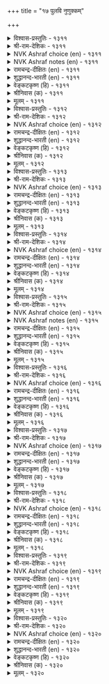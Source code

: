 +++
title = "१७ पुलवि नुणुक्कम्"

+++


<details><summary>विश्वास-प्रस्तुतिः - १३११</summary>

पॆण्णियलार् ऎल्लारुम् कण्णिऩ् पॊदुउण्बर्
नण्णेऩ् परत्तनिऩ् मार्बु। १३११
</details>

<details><summary>श्री-राम-देशिकः - १३११</summary>

त्वद्वक्षः सकलस्त्रीभिः स्वनेत्राभ्यां यथेच्छया ।  
यतो दृष्ट्वाऽनुभूतं तत्, नाहं भोक्तुं वृणे प्रिये ! ॥ १३११॥
</details>

<details><summary>NVK Ashraf choice (en) - १३११</summary>

१३११
I won't clasp your broad chest,
A common dish for all women's eyes to gorge! *
(P.S. Sundaram)
</details>

<details><summary>NVK Ashraf notes (en) - १३११</summary>

१३११. (K.R. Srinivasa Iyengar)’s translation, though not literal, would explain this scenario: "All women graze on your breast, O false one! I reject your advances"
</details>

<details><summary>रामचन्द्र-दीक्षितः (en) - १३११</summary>

1311 peṇiyalār ellārum kaṇṇiṉ potuuṇpar  
naṇṇēṉ parattaniṉ mārpu.

1311\. You yielded yourself to all sorts of women to look at you with their eyes. Therefore I shall not approach your breast.  
</details>

<details><summary>शुद्धानन्द-भारती (en) - १३११</summary>

1\. பெண்ணியலார் எல்லோரும் கண்ணின் பொதுஉண்பர்  
நண்ணேன் பரந்தநின் மார்பு.  
I shrink to clasp you bosom lewd  
To the gaze of all ladies exposed.        1311  
</details>

<details><summary>वेङ्कटकृष्ण (हि) - १३११</summary>

1311
सभी स्त्रियाँ सम भाव से, करतीं दृग से भोग ।  
रे विट् तेरे वक्ष से, मैं न करूँ संयोग ॥
</details>

<details><summary>श्रीनिवास (क) - १३११</summary>

1311. परस्त्री सङ्गाभिलाषिये! हॆण्तनवुळ्ळवरॆल्ल निन्नन्नु बहिरङ्गवागि तम्म कण्णुगळिन्द भोगिसुवरु. अद्दरिन्द
नानु निन्नदॆयन्नु सेरलारॆ!

</details>

<details><summary>मूलम् - १३११</summary>

पॆण्णियलार् ऎल्लारुम् कण्णिऩ् पॊदुउण्बर्
नण्णेऩ् परत्तनिऩ् मार्बु। १३११
</details>

<details><summary>विश्वास-प्रस्तुतिः - १३१२</summary>

ऊडि इरुन्देमात् तुम्मिऩार् याम्दम्मै
नीडुवाऴ् कॆऩ्पाक् कऱिन्दु। १३१२
</details>

<details><summary>श्री-राम-देशिकः - १३१२</summary>

दीर्घायुष्मानिति वचः क्षुतादौ कथ्यते जनैः ।  
श्रोतुमाशीर्वचो मत्तः प्रियः क्षुतमथाऽकरोत् ॥ १३१२॥
</details>

<details><summary>NVK Ashraf choice (en) - १३१२</summary>

१३१२
When I sulked, he sneezed: hoping
I would forget and say "Bless you".
(P.S. Sundaram)
</details>

<details><summary>रामचन्द्र-दीक्षितः (en) - १३१२</summary>

1312 ūṭi iruntēmāt tummiṉār yāmtammai  
nīṭuvāḻ keṉpākku aṟintu.

1312\. When I sat away from him, he sneezed knowing that I would bless him, saying "May you live long.”  
</details>

<details><summary>शुद्धानन्द-भारती (en) - १३१२</summary>

2\. ஊடி யிருந்தேமாத் தும்மினார் யாம்தம்மை  
நீடுவாழ் கென்பாக்கு அறிந்து.  
He sneezed while we went on sulking  
Expecting me to say "live long".        1312  
</details>

<details><summary>वेङ्कटकृष्ण (हि) - १३१२</summary>

1312
हम बैठी थीं मान कर, छींक गये तब नाथ ।  
यों विचार ‘चिर जीव’ कह, हम कर लेंगी बात ॥
</details>

<details><summary>श्रीनिवास (क) - १३१२</summary>

1312. नानु प्रियनॊन्दिगॆ कोपदिन्द मुनिसिकॊण्डिरुवाग, नानु अवरन्नु निडुगाल बाळलि ऎन्दु बायि
तॆरॆदु हेळुवनॆन्दु बगॆदु अवरु (गट्टियागि) नीनिदरु.

</details>

<details><summary>मूलम् - १३१२</summary>

ऊडि इरुन्देमात् तुम्मिऩार् याम्दम्मै
नीडुवाऴ् कॆऩ्पाक् कऱिन्दु। १३१२
</details>

<details><summary>विश्वास-प्रस्तुतिः - १३१३</summary>

कोट्टुप् पूच् चूडिऩुम् कायुम् ऒरुत्तियैक्
काट्टिय सूडिऩीर् ऎऩ्ऱु। १३१३
</details>

<details><summary>श्री-राम-देशिकः - १३१३</summary>

''प्रदर्शनार्थमन्यासां त्वयैतन्मण्डनं कृतम्'' ।  
इति मालाभूषिताङ्ग प्रियं दृष्ट्वा चुकोप सा ॥ १३१३॥
</details>

<details><summary>NVK Ashraf choice (en) - १३१३</summary>

१३१३
If I wear a wreath, she cries enraged:
"For which woman's sake is this?" *
(P.S. Sundaram)
</details>

<details><summary>रामचन्द्र-दीक्षितः (en) - १३१३</summary>

1313 kōṭṭuppūc cūṭiṉum kāyum oruttiyaik  
kāṭṭiya cūṭiṉīr eṉṟu.

1313\. Even if I put on a garland of hill-flowers, my sweetheart will say “You wore this to please some mistress of yours.”  
</details>

<details><summary>शुद्धानन्द-भारती (en) - १३१३</summary>

3\. கோட்டுப்பூச் சூடினும் காயும் ஒருத்தியைக்  
காட்டிய சூடினீர் என்று.  
"For which lady?" she widely cries  
While I adorn myself with flowers.        1313  
</details>

<details><summary>वेङ्कटकृष्ण (हि) - १३१३</summary>

1313
धरूँ डाल का फूल तो, यों होती नाराज़ ।  
दर्शनार्थ औ’ नारि से, करते हैं यह साज ॥
</details>

<details><summary>श्रीनिवास (क) - १३१३</summary>

1313. कॊम्बॆगळल्लि अरळिद हूगळन्नु बयसि मुडिदुकॊण्डरू, "नीवुनिम्म अलङ्कारवन्नु यारॊब्बळिगो
तोरिसलु मुडिदुकॊण्डिरि" ऎन्दु कोपिसिकॊळ्ळुवळु.

</details>

<details><summary>मूलम् - १३१३</summary>

कोट्टुप् पूच् चूडिऩुम् कायुम् ऒरुत्तियैक्
काट्टिय सूडिऩीर् ऎऩ्ऱु। १३१३
</details>

<details><summary>विश्वास-प्रस्तुतिः - १३१४</summary>

यारिऩुम् कादलम् ऎऩ्ऱेऩा ऊडिऩाळ्
यारिऩुम् यारिऩुम् ऎऩ्ऱु। १३१४
</details>

<details><summary>श्री-राम-देशिकः - १३१४</summary>

''सर्वस्मादप्यहं प्रीतिविशेषं त्वयि च न्यधाम्'' ।  
इति प्रियवचः श्रुत्वा का वाऽन्येति चुकोप सा ॥ १३१४॥
</details>

<details><summary>NVK Ashraf choice (en) - १३१४</summary>

१३१४
If I say "I love you more than any one",
She frowned asking, "Than whom, than whom?" *
(K. Krishnaswamy & Vijaya Ramkumar)
</details>

<details><summary>रामचन्द्र-दीक्षितः (en) - १३१४</summary>

1314 yāriṉum kātalam eṉṟēṉā ūṭiṉāḷ  
yāriṉum yāriṉum eṉṟu.

1314\. When I said my beloved was greater than anybody else, she grew angry and repeatedly asked me “Greater than whom?”  
</details>

<details><summary>शुद्धानन्द-भारती (en) - १३१४</summary>

4\. யாரினும் காதலம் என்றேனா ஊடினாள்  
யாரினும் யாரினும் என்று.  
"I love you more than all" I said  
"Than whom, than whom?" she sulked and chid.        1314  
</details>

<details><summary>वेङ्कटकृष्ण (हि) - १३१४</summary>

1314
‘सब से बढ़’, मैंने कहा, ‘हम करते हैं प्यार’ ।  
‘किस किस से’ कहती हुई, लगी रुठने यार ॥
</details>

<details><summary>श्रीनिवास (क) - १३१४</summary>

1314. बेरॆ यारिगिन्तलू निन्नन्ने हॆच्चागि प्रीतिसुत्तेनॆ ऎन्दु नानु हेळुवाग "यारिगिन्त? यारिगिन्त?"
ऎन्दु मुनिसिकॊण्डळु.

</details>

<details><summary>मूलम् - १३१४</summary>

यारिऩुम् कादलम् ऎऩ्ऱेऩा ऊडिऩाळ्
यारिऩुम् यारिऩुम् ऎऩ्ऱु। १३१४
</details>

<details><summary>विश्वास-प्रस्तुतिः - १३१५</summary>

इम्मैप् पिऱप्पिल् पिरियलम् ऎऩ्ऱेऩाक्
कण्निऱै नीर्गॊण् डऩळ्। १३१५
</details>

<details><summary>श्री-राम-देशिकः - १३१५</summary>

''इह जन्मनि विश्लेषो न स्यादि'' त्यवदं प्रियाम् ।  
''भाविजन्मनि विश्लेषो भवेद्वे''त्यरुदत् प्रिया ॥ १३१५॥
</details>

<details><summary>NVK Ashraf choice (en) - १३१५</summary>

१३१५
The moment I said we won’t part in this life,
Her eyes were filled with tears.
(S.M. Diaz)
</details>

<details><summary>NVK Ashraf notes (en) - १३१५</summary>

१३१५. …॥ thinking of next birth
</details>

<details><summary>रामचन्द्र-दीक्षितः (en) - १३१५</summary>

1315 immaip piṟappil piriyalam eṉṟēṉāk  
kaṇniṟai nīrkoṇ ṭaṉaḷ.

1315\. When I said “We shall not separate in this life”, her eyes were full of tears meaning that I would separate from her in the next life.  
</details>

<details><summary>शुद्धानन्द-भारती (en) - १३१५</summary>

5\. இம்மைப் பிறப்பில் பிரியலம் என்றேனாக்  
கண்ணிறை நீர்கொண் டனள்.  
"In this life we won't part" I told  
Her eyes at once with tears were filled.        1315  
</details>

<details><summary>वेङ्कटकृष्ण (हि) - १३१५</summary>

1315
यों कहने पर- हम नहीं, ‘बिछुड़ेंगे इस जन्म’ ।  
भर लायी दृग, सोच यह, क्या हो अगले जन्म ॥
</details>

<details><summary>श्रीनिवास (क) - १३१५</summary>

1315. ई जन्मदल्लि नानु निन्नन्नु अगलुवुदिल्ल ऎन्दु नानु हेळिदाग अवळु कण्णु तुम्ब नीरु तन्दुकॊण्डळु.
(मरु जन्मदल्लि अगलिकॆ बरुवुदॆन्दु नॆनॆदु कण्णल्लि नीरु तन्दुकॊण्डळु)

</details>

<details><summary>मूलम् - १३१५</summary>

इम्मैप् पिऱप्पिल् पिरियलम् ऎऩ्ऱेऩाक्
कण्निऱै नीर्गॊण् डऩळ्। १३१५
</details>

<details><summary>विश्वास-प्रस्तुतिः - १३१६</summary>

उळ्ळिऩेऩ् ऎऩ्ऱेऩ्मऱ् ऱॆऩ्मऱन्दीर् ऎऩ्ऱॆऩ्ऩैप्
पुल्लाळ् पुलत्तक् कऩळ्। १३१६
</details>

<details><summary>श्री-राम-देशिकः - १३१६</summary>

''त्वं मया तु स्मृते'' त्युक्त, ''विस्मृतस्य हि संस्मृतिः ।  
तेन मां विस्मृतोऽसि त्वम्''इति तत्याज मां प्रिया ॥ १३१६॥
</details>

<details><summary>NVK Ashraf choice (en) - १३१६</summary>

१३१६
"I remembered you", I said;
"After forgetting?" said she withdrawing herself! *
(P.S. Sundaram)
</details>

<details><summary>रामचन्द्र-दीक्षितः (en) - १३१६</summary>

1316 uḷḷiṉēṉ eṉṟēṉmaṟṟu eṉmaṟantīr eṉṟemmaip  
pullāḷ pulattak kaṉaḷ.

1316\. When I said ‘I thought of you’, she replied “So you forgot me before” and felt displeased.  
</details>

<details><summary>शुद्धानन्द-भारती (en) - १३१६</summary>

6\. உள்ளினேன் என்றேன்மற்று என்மறந்தீர் என்றென்னைப்  
புல்லாள் புலத்தக் கனள்.  
I said "I thought of you". She left  
Her embrace crying "Oft you forget".        1316  
</details>

<details><summary>वेङ्कटकृष्ण (हि) - १३१६</summary>

1316
‘स्मरण किया’ मैंने कहा, तो क्यों बैठे भूल ।  
यों कह मिले बिना रही, पकड़ मान का तूल ॥
</details>

<details><summary>श्रीनिवास (क) - १३१६</summary>

1316. निन्नन्नु नॆनॆसिकॊण्डॆनॆन्दु नानु हेळिदाग "नॆनॆसिकॊळ्ळुवुदरल्लियू मरॆवु इरबेकल्लवॆ? एकॆ मरॆतिरि"
ऎन्दु नन्नन्नु तब्बिकॊळ्ळदॆ मुनिसु तोरिवळु.

</details>

<details><summary>मूलम् - १३१६</summary>

उळ्ळिऩेऩ् ऎऩ्ऱेऩ्मऱ् ऱॆऩ्मऱन्दीर् ऎऩ्ऱॆऩ्ऩैप्
पुल्लाळ् पुलत्तक् कऩळ्। १३१६
</details>

<details><summary>विश्वास-प्रस्तुतिः - १३१७</summary>

वऴुत्तिऩाळ् तुम्मिऩेऩ् आग अऴित्तऴुदाळ्
यारुळ्ळित् तुम्मिऩीर् ऎऩ्ऱु। १३१७
</details>

<details><summary>श्री-राम-देशिकः - १३१७</summary>

क्षुतं कृतं मया, सद्य आशिषं प्राह मां प्रिया ।  
''कां स्मृत्वा क्षुतमायात'' मिति क्रुद्धा रुरोद सा ॥ १३१७॥
</details>

<details><summary>NVK Ashraf choice (en) - १३१७</summary>

१३१७
She blessed as I sneezed, but soon recalled it crying:
"Thinking whom did you sneeze?" *
(V.V.S. Aiyar)
</details>

<details><summary>रामचन्द्र-दीक्षितः (en) - १३१७</summary>

1317 vaḻuttiṉāḷ tummiṉēṉ āka aḻittaḻutāḷ  
yāruḷḷit tummiṉīr eṉṟu.

1317\. When I sneezed she blessed me; but she wept and asked me which maiden thought of me when I sneezed.  
</details>

<details><summary>शुद्धानन्द-भारती (en) - १३१७</summary>

7\. வழுத்தினாள் தும்மினே னாக அழித்தழுதாள்  
யாருள்ளித் தும்மினீர் என்று.  
I sneezed; she blessed; then changed and wept  
"You sneezed now at which lady's thought?"        1317  
</details>

<details><summary>वेङ्कटकृष्ण (हि) - १३१७</summary>

1317
छींका तो, कह शुभ वचन, तभी बदल दी बात ।  
‘कौन स्मरण कर छींक दी’, कह रोयी सविषाद ॥
</details>

<details><summary>श्रीनिवास (क) - १३१७</summary>

1317. नानु सीनिदाग अवळु नूर्गल बाळॆन्दु हरसिदळु; ऒडनॆये "यारु निम्मन्नु नॆनॆदुदरिन्द सीनिदिरि?"
ऎन्दु केळुत्त दुःखिसि अत्तळु.

</details>

<details><summary>मूलम् - १३१७</summary>

वऴुत्तिऩाळ् तुम्मिऩेऩ् आग अऴित्तऴुदाळ्
यारुळ्ळित् तुम्मिऩीर् ऎऩ्ऱु। १३१७
</details>

<details><summary>विश्वास-प्रस्तुतिः - १३१८</summary>

तुम्मुच् चॆऱुप्प अऴुदाळ् नुमर्उळ्ळल्
ऎम्मै मऱैत्तिरो ऎऩ्ऱु। १३१८
</details>

<details><summary>श्री-राम-देशिकः - १३१८</summary>

''कां त्वां स्मृतवतीत्यंशो न ज्ञातः स्याद्यथा मया ।  
तथा कर्तु क्षुतं रुद्रं र्वय''त्युक्त्वा रुरोद सा ॥ १३१८॥
</details>

<details><summary>NVK Ashraf choice (en) - १३१८</summary>

१३१८
When I suppressed my sneeze, she wept saying,
"Whom are you hiding from me?"
(W.H. Drew and J. Lazarus), (N.V.K. Ashraf)
</details>

<details><summary>रामचन्द्र-दीक्षितः (en) - १३१८</summary>

1318 tummuc ceṟuppa aḻutāḷ numaruḷḷal  
emmai maṟaittirō eṉṟu.

1318\. When I controlled sneezing, she shed fretful tears and asked whether I tried to conceal the fact that others think of me.  
</details>

<details><summary>शुद्धानन्द-भारती (en) - १३१८</summary>

8\. தும்முச் செறுப்ப அழுதாள் நுமர்உள்ளல்  
எம்மை மறைத்திரோ என்று.  
I repressed sneeze; she wept crying  
"Your thoughts from me you are hiding".        1318  
</details>

<details><summary>वेङ्कटकृष्ण (हि) - १३१८</summary>

1318
छींक दबाता मैं रहा, रोयी कह यह बैन ।  
अपनी जो करती स्मरण, उसे छिपाते हैं न ॥
</details>

<details><summary>श्रीनिवास (क) - १३१८</summary>

1318. (अवळ मुनिसिगॆ अञ्जॆ) नानु बन्द नीनन्नु अडगिसिकॊळ्ळलु प्रयत्निसुत्तिरुवाग, अवळु निम्मवरु
यारो निम्मन्नु नॆनॆयुत्तिरुवुदन्नु नन्निन्द मरॆसलु यत्निसुत्तिद्दीरा- ऎन्दु हेळि अत्तळु.

</details>

<details><summary>मूलम् - १३१८</summary>

तुम्मुच् चॆऱुप्प अऴुदाळ् नुमर्उळ्ळल्
ऎम्मै मऱैत्तिरो ऎऩ्ऱु। १३१८
</details>

<details><summary>विश्वास-प्रस्तुतिः - १३१९</summary>

तऩ्ऩै उणर्त्तिऩुम् कायुम् पिऱर्क्कुम्नीर्
इन्नीरर् आगुदिर् ऎऩ्ऱु। १३१९
</details>

<details><summary>श्री-राम-देशिकः - १३१९</summary>

वियोगेऽपि समाश्वास्य कृता प्रीता मया प्रिया ।  
''स्त्र्यन्तरेऽपि त्वया चेत्थं कृतमि''त्यरुदत् प्रिया ॥ १३१९॥
</details>

<details><summary>NVK Ashraf choice (en) - १३१९</summary>

१३१९
If I try making up with her, she would ask enraged,
"Is this how you coax others as well?" *
(P.S. Sundaram), (J. Narayanaswamy)
</details>

<details><summary>रामचन्द्र-दीक्षितः (en) - १३१९</summary>

1319 taṉṉai uṇarttiṉum kāyum piṟarkkunīr  
innīrar ākutir eṉṟu.

1319\. She will quarrel with me even if I fully satisfy her, saying “You will behave thus to every woman.”  
</details>

<details><summary>शुद्धानन्द-भारती (en) - १३१९</summary>

9\. தன்னை உணர்த்தினும் காயும் பிறர்க்குநீர்  
இந்நீரர் ஆகுதிர் என்று.  
I try to coax her and she remarks  
"Your coaxing others thus this marks".        1319  
</details>

<details><summary>वेङ्कटकृष्ण (हि) - १३१९</summary>

1319
अगर मनाऊँ तो सही, यों कह होती रुष्ट ।  
करते होंगे अन्य को, इसी तरह से तुष्ट ॥
</details>

<details><summary>श्रीनिवास (क) - १३१९</summary>

1319. अवळु मुनिसिकॊण्डिरुवाग अवळन्नु सन्तयिस होदरू "नीवु इतर स्त्रीयरिगू इदे रीति माडूविरि"
ऎन्दु हेलि कोपवन्नु ताळुवळु.

</details>

<details><summary>मूलम् - १३१९</summary>

तऩ्ऩै उणर्त्तिऩुम् कायुम् पिऱर्क्कुम्नीर्
इन्नीरर् आगुदिर् ऎऩ्ऱु। १३१९
</details>

<details><summary>विश्वास-प्रस्तुतिः - १३२०</summary>

निऩैत्तिरुन्दु नोक्किऩुम् कायुम् अऩैत्तुनीर्
यारुळ्ळि नोक्किऩीर् ऎऩ्ऱु। १३२०
</details>

<details><summary>श्री-राम-देशिकः - १३२०</summary>

प्रियाङ्गशोभावैशिष्टयं सम्यक्पश्याम्यहं यदा ।  
''मय्यीक्षसे कया साम्यम्''इति क्रुद्धयेत् तदा प्रिया ॥ १३२०॥
</details>

<details><summary>NVK Ashraf choice (en) - १३२०</summary>

१३२०
If I gaze at her in silence, she would fume and ask,
"Thinking of whom this comparison?" *
(K.R. Srinivasa Iyengar), (P.S. Sundaram)
</details>

<details><summary>रामचन्द्र-दीक्षितः (en) - १३२०</summary>

1320 niṉaittiruntu nōkkiṉum kāyum aṉaittunīr  
yāruḷḷi nōkkiṉīr eṉṟu.

1320\. If I look at her silently and appreciate her beauty, she will ask me querulously, “whom you are thinking of?”  
</details>

<details><summary>शुद्धानन्द-भारती (en) - १३२०</summary>

10\. நினைத்திருந்து நோக்கினும் காயும் அனைத்துநீர்  
யாருள்ளி நோக்கினீர் என்று.  
I think and gaze at her; she chides:  
"On whom your thought just now abides?"  
1320  
</details>

<details><summary>वेङ्कटकृष्ण (हि) - १३२०</summary>

1320
देखूँ यदि मैं मुग्ध हो, यों कह करती रार ।  
देख रहे हैं आप सब, दिल में किसे विचार ॥
</details>

<details><summary>श्रीनिवास (क) - १३२०</summary>

1320. अवळ चॆलुवन्नु नॆनॆदु मौनवागि नोडुत्तिरुवागलू "नीवु यारन्नु नॆनॆदु ई रीति नोडुत्तिरुविरि"
ऎन्दु केळि कोपगॊळ्ळुवळु
</details>

<details><summary>मूलम् - १३२०</summary>

निऩैत्तिरुन्दु नोक्किऩुम् कायुम् अऩैत्तुनीर्
यारुळ्ळि नोक्किऩीर् ऎऩ्ऱु। १३२०
</details>

